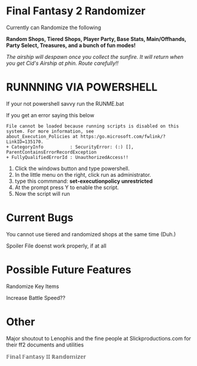 # Final Fantasy 2 Randomizer

Currently can Randomize the following 

**Random Shops, Tiered Shops, Player Party, Base Stats, Main/Offhands, Party Select, Treasures, and a bunch of fun modes!**

*The airship will despawn once you collect the sunfire. It will return when you get Cid's Airship at phin. Route carefully!!*

# RUNNNING VIA POWERSHELL

If your not powershell savvy run the RUNME.bat

If you get an error saying this below

    File cannot be loaded because running scripts is disabled on this system. For more information, see
    about_Execution_Policies at https:/go.microsoft.com/fwlink/?LinkID=135170.
    + CategoryInfo          : SecurityError: (:) [], ParentContainsErrorRecordException
    + FullyQualifiedErrorId : UnauthorizedAccess!! 

1. Click the windows button and type powershell.
2. In the little menu on the right, click run as administrator.
3. type this commmand:	**set-executionpolicy unrestricted**
4. At the prompt press Y to enable the script.
5. Now the script will run
     
# Current Bugs

You cannot use tiered and randomized shops at the same time (Duh.)

Spoiler File doenst work properly, if at all

# Possible Future Features

Randomize Key Items

Increase Battle Speed??

# Other

Major shoutout to Lenophis and the fine people at Slickproductions.com for their ff2 documents and utilities
             
𝔽𝕚𝕟𝕒𝕝 𝔽𝕒𝕟𝕥𝕒𝕤𝕪 𝕀𝕀 ℝ𝕒𝕟𝕕𝕠𝕞𝕚𝕫𝕖𝕣
